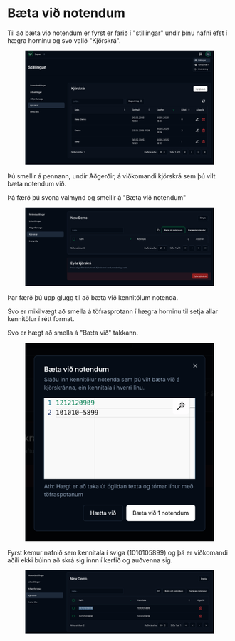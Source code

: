 # Bæta við notendum

Til að bæta við notendum er fyrst er farið í "stillingar" undir þínu nafni efst í hægra horninu og svo valið "Kjörskrá". &#x20;

<figure><img src="../.gitbook/assets/Screenshot 2025-06-03 at 17.22.54.png" alt=""><figcaption></figcaption></figure>

Þú smellir á pennann, undir Aðgerðir, á viðkomandi kjörskrá sem þú vilt bæta notendum við.&#x20;

Þá færð þú svona valmynd og smellir á "Bæta við notendum"

<figure><img src="../.gitbook/assets/Screenshot 2025-06-03 at 17.26.37.png" alt=""><figcaption></figcaption></figure>

Þar færð þú upp glugg til að bæta við kennitölum notenda.&#x20;

Svo er mikilvægt að smella á töfrasprotann í hægra horninu til setja allar kennitölur í rétt format.&#x20;

Svo er hægt að smella á "Bæta við" takkann.&#x20;

<figure><img src="../.gitbook/assets/Screenshot 2025-06-03 at 17.28.17.png" alt=""><figcaption></figcaption></figure>

Fyrst kemur nafnið sem kennitala í sviga (1010105899) og þá er viðkomandi aðili ekki búinn að skrá sig innn í kerfið og auðvenna sig.&#x20;

<figure><img src="../.gitbook/assets/Screenshot 2025-06-03 at 17.31.28.png" alt=""><figcaption></figcaption></figure>

